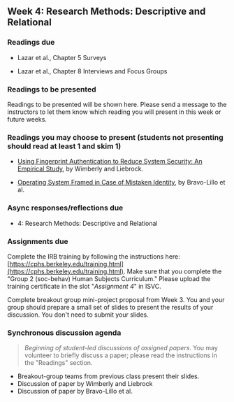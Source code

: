 ## Week 4: Research Methods: Descriptive and Relational

### Readings due

  - Lazar et al., Chapter 5 Surveys

  - Lazar et al., Chapter 8 Interviews and Focus Groups

### Readings to be presented

Readings to be presented will be shown here. Please send a message to the instructors to let them know which reading you will present in this week or future weeks.


### Readings you may choose to present (students not presenting should read at least 1 and skim 1)

  - [Using Fingerprint Authentication to Reduce System Security: An Empirical Study](https://drive.google.com/file/d/1iXa3nLVlDFnsRxzT5d1d3Dpnr1mNX2i7/view?usp=sharing), by Wimberly and Liebrock.

  - [Operating System Framed in Case of Mistaken Identity](https://www.microsoft.com/en-us/research/wp-content/uploads/2016/02/osframed.pdf), by Bravo-Lillo et al.


### Async responses/reflections due

  - 4: Research Methods: Descriptive and Relational


### Assignments due

Complete the IRB training by following the instructions here: [https://cphs.berkeley.edu/training.html](https://cphs.berkeley.edu/training.html). Make sure that you complete the "Group 2 (soc-behav) Human Subjects Curriculum." Please upload the training certificate in the slot "*Assignment 4*" in ISVC.

Complete breakout group mini-project proposal from Week 3. You and your group should prepare a small set of slides to present the results of your discussion. You don't need to submit your slides.



### Synchronous discussion agenda

> *Beginning of student-led discussions of assigned papers*. You may volunteer to briefly discuss a paper; please read the instructions in the "Readings" section.

* Breakout-group teams from previous class present their slides.
* Discussion of paper by Wimberly and Liebrock
* Discussion of paper by Bravo-Lillo et al.
